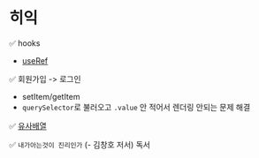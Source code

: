 # 히익

✅ hooks
  - [useRef](https://mingule.tistory.com/61)

✅ 회원가입 -> 로그인
  - setItem/getItem
  - ``querySelector``로 불러오고 ``.value`` 안 적어서 렌더링 안되는 문제 해결

✅ [유사배열](https://www.zerocho.com/category/JavaScript/post/5af6f9e707d77a001bb579d2)

✅ ``내가아는것이 진리인가`` (- 김창호 저서) 독서
